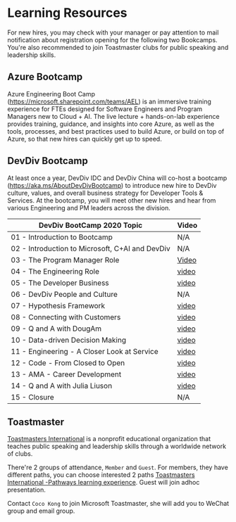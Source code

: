 # Learning Resources

For new hires, you may check with your manager or pay attention to mail notification about registration opening for the following two Bookcamps. You're also recommended to join Toastmaster clubs for public speaking and leadership skills.

## Azure Bootcamp 

Azure Engineering Boot Camp (https://microsoft.sharepoint.com/teams/AEL) is an immersive training experience for FTEs designed for Software Engineers and Program Managers new to Cloud + AI. The live lecture + hands-on-lab experience provides training, guidance, and insights into core Azure, as well as the tools, processes, and best practices used to build Azure, or build on top of Azure, so that new hires can quickly get up to speed. 

## DevDiv Bootcamp
At least once a year, DevDiv IDC and DevDiv China will co-host a bootcamp (https://aka.ms/AboutDevDivBootcamp) to introduce new hire to DevDiv culture, values, and overall business strategy for Developer Tools & Services. At the bootcamp, you will meet other new hires and hear from various Engineering and PM leaders across the division.

|DevDiv BootCamp 2020 Topic|Video|
|-----|-----|
|01 - Introduction to Bootcamp|N/A|
|02 - Introduction to Microsoft, C+AI and DevDiv|N/A|
|03 - The Program Manager Role|[Video](https://web.microsoftstream.com/video/10f7a3ff-0400-9fb2-7171-f1eb1d915a5d)|
|04 - The Engineering Role|[video](https://web.microsoftstream.com/video/475da1ff-0400-9fb2-6355-f1eb1d9fdf10)|
|05 - The Developer Business|[video](https://web.microsoftstream.com/video/a438a4ff-0400-9fb2-8eaf-f1eb1d9f3531)|
|06 - DevDiv People and Culture|N/A|
|07 - Hypothesis Framework|[video](https://web.microsoftstream.com/video/a438a4ff-0400-9fb2-8751-f1eb1e4ed9d3)|
|08 - Connecting with Customers|[video](https://web.microsoftstream.com/video/7813a4ff-0400-9fb2-bb2e-f1eb1e5612b5)|
|09 - Q and A with DougAm|[video](https://web.microsoftstream.com/video/6715a4ff-0400-9fb2-1d04-f1eb1e664a01)|
|10 - Data-driven Decision Making|[video](https://web.microsoftstream.com/video/8855a1ff-0400-9fb5-ffc0-f1eb1e71267d)|
|11 - Engineering - A Closer Look at Service|[video](https://web.microsoftstream.com/video/43f7a3ff-0400-9fb2-cdc6-f1eb1f15f05b)|
|12 - Code - From Closed to Open|[video](https://web.microsoftstream.com/video/43f7a3ff-0400-9fb2-679f-f1eb1f1e7bfe)|
|13 - AMA - Career Development|[video](https://web.microsoftstream.com/video/43f7a3ff-0400-9fb2-7325-f1eb1f3e8881)|
|14 - Q and A with Julia Liuson|[video](https://web.microsoftstream.com/video/475da1ff-0400-9fb2-58a6-f1eb1f3dfe76)|
|15 - Closure|N/A|

## Toastmaster

[Toastmasters International](https://www.toastmasters.org/about/all-about-toastmasters) is a nonprofit educational organization that teaches public speaking and leadership skills through a worldwide network of clubs. 

There're 2 groups of attendance, `Member` and `Guest`. For members, they have different paths, you can choose interested 2 paths [Toastmasters International -Pathways learning experience](https://www.toastmasters.org/pathways-overview). Guest will join adhoc presentation.

Contact `Coco Kong` to join Microsoft Toastmaster, she will add you to WeChat group and email group. 